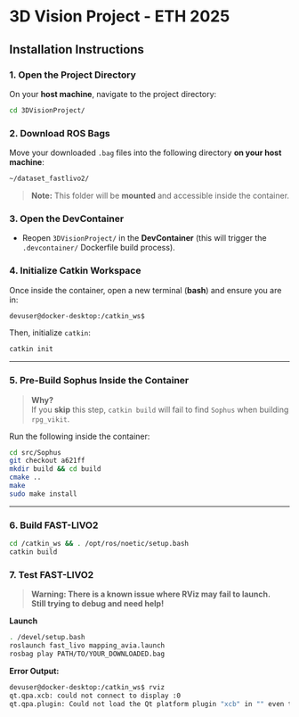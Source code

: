# 3D Vision Project - ETH 2025

## Installation Instructions

### 1. Open the Project Directory
On your **host machine**, navigate to the project directory:

```bash
cd 3DVisionProject/
```

### 2. Download ROS Bags
Move your downloaded `.bag` files into the following directory **on your host machine**:

```bash
~/dataset_fastlivo2/
```

> **Note:** This folder will be **mounted** and accessible inside the container.

### 3. Open the DevContainer
- Reopen `3DVisionProject/` in the **DevContainer** (this will trigger the `.devcontainer/` Dockerfile build process).

### 4. Initialize Catkin Workspace
Once inside the container, open a new terminal (**bash**) and ensure you are in:

```bash
devuser@docker-desktop:/catkin_ws$
```

Then, initialize `catkin`:

```bash
catkin init
```

---

### 5. Pre-Build **Sophus** Inside the Container

> **Why?**  
> If you **skip** this step, `catkin build` will fail to find `Sophus` when building `rpg_vikit`.

Run the following inside the container:

```bash
cd src/Sophus
git checkout a621ff
mkdir build && cd build
cmake ..
make
sudo make install
```

---

### 6. Build **FAST-LIVO2**

```bash
cd /catkin_ws && . /opt/ros/noetic/setup.bash
catkin build
```

### 7. Test **FAST-LIVO2** 

> **Warning: There is a known issue where RViz may fail to launch.  
> Still trying to debug and need help!**

**Launch**
```bash
. /devel/setup.bash
roslaunch fast_livo mapping_avia.launch
rosbag play PATH/TO/YOUR_DOWNLOADED.bag
```

**Error Output:**
```bash
devuser@docker-desktop:/catkin_ws$ rviz
qt.qpa.xcb: could not connect to display :0
qt.qpa.plugin: Could not load the Qt platform plugin "xcb" in "" even though it was found.

